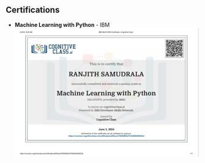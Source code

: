 ## Certifications

- **Machine Learning with Python** - IBM
  ![IBM Machine Learning with Python](https://github.com/ranjithsamudrala/images/blob/main/certified%20by%20IBM)
